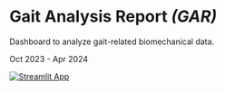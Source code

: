 # Gait Analysis Report *(GAR)*

Dashboard to analyze gait-related biomechanical data.

Oct 2023 - Apr 2024

[![Streamlit App](https://static.streamlit.io/badges/streamlit_badge_black_white.svg)](https://gaitreport.streamlit.app)
